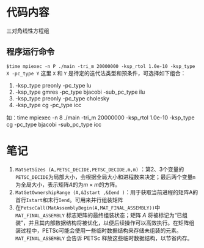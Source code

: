 # 代码内容
三对角线性方程组
## 程序运行命令
`$time mpiexec -n P ./main -tri_m 20000000 -ksp_rtol 1.0e-10 -ksp_type X -pc_type Y` 这里 `X` 和 `Y` 是待定的迭代法类型和预条件，可选择如下组合：
1. -ksp_type preonly -pc_type lu
2. -ksp_type gmres -pc_type bjacobi -sub_pc_type ilu
3. -ksp_type preonly -pc_type cholesky
4. -ksp_type cg -pc_type icc
   
如：time mpiexec -n 8 ./main -tri_m 20000000 -ksp_rtol 1.0e-10 -ksp_type cg -pc_type bjacobi -sub_pc_type icc
# 笔记
1. `MatSetSizes (A,PETSC_DECIDE,PETSC_DECIDE,m,m)` ：第2、3个变量的`PETSC_DECIDE`为局部大小，会根据全局大小和进程数来决定；最后两个变量`m`为全局大小，表示矩阵$A$的为$m\times m$的方阵。
2. `MatGetOwnershipRange (A,&Istart ,&Iend )`：用于获取当前进程的矩阵A的首行`Istart`和末行`Iend`。可用来并行组装矩阵
3. 在`PetscCall(MatAssemblyBegin(A,MAT_FINAL_ASSEMBLY))`中 `MAT_FINAL_ASSEMBLY` 标志矩阵的最终组装状态；矩阵 $A$ 将被标记为“已组装”，并且其内部数据结构将被优化，以便后续操作可以高效执行。在矩阵组装过程中，PETSc可能会使用一些临时数据结构来存储未组装的元素。`MAT_FINAL_ASSEMBLY` 会告诉 PETSc 释放这些临时数据结构，以节省内存。

